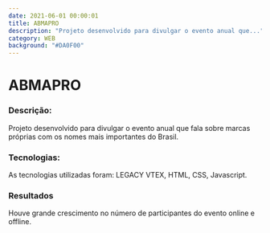 ```yaml
---
date: 2021-06-01 00:00:01
title: ABMAPRO
description: "Projeto desenvolvido para divulgar o evento anual que..."
category: WEB
background: "#DA0F00"
---
```


# ABMAPRO

### Descrição:
Projeto desenvolvido para divulgar o evento anual que fala sobre marcas próprias com os nomes mais importantes do Brasil.

### Tecnologias:
As tecnologias utilizadas foram: LEGACY VTEX, HTML, CSS, Javascript.

### Resultados
Houve grande crescimento no número de participantes do evento online e offline.